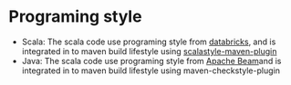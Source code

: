 # Programing style

- Scala: The scala code use programing style from [databricks](https://github.com/databricks/scala-style-guide), and is integrated in to maven build lifestyle using [scalastyle-maven-plugin](http://www.scalastyle.org/)
- Java: The scala code use programing style from [Apache Beam](https://github.com/apache/beam/blob/master/sdks/java/build-tools/src/main/resources/beam/checkstyle.xml)and is integrated in to maven build lifestyle using maven-checkstyle-plugin
